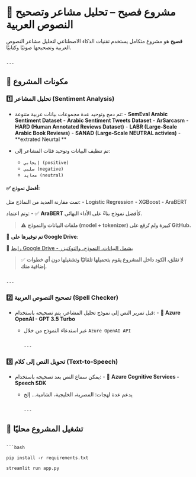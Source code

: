 # 🎯 مشروع فصيح – تحليل مشاعر وتصحيح النصوص العربية

**فصيح** هو مشروع متكامل يستخدم تقنيات الذكاء الاصطناعي لتحليل مشاعر النصوص العربية وتصحيحها صوتيًا وكتابيًا.

                                                                                                                                                                                                                ---

## 🧠 مكونات المشروع

### 1️⃣ تحليل المشاعر (Sentiment Analysis)

- تم دمج وتوحيد عدة مجموعات بيانات عربية متنوعة:
                                                                                                                                                                        - **SemEval Arabic Sentiment Dataset**
                                                                                                                                                                        - **Arabic Sentiment Tweets Dataset**
                                                                                                                                                                        - **ArSarcasm**
                                                                                                                                                                        - **HARD (Human Annotated Reviews Dataset)**
                                                                                                                                                                        - **LABR (Large-Scale Arabic Book Reviews)**
                                                                                                                                                                        - **SANAD (Large-Scale NEUTRAL activies)**
                                                                                                                                                                        - **extrated Neurtal **
         

- تم تنظيف البيانات وتوحيد فئات المشاعر إلى:
  - `إيجابي (positive)`
  - `سلبي (negative)`
  - `محايد (neutral)`

#### ✅ أفضل نموذج:

تمت مقارنة العديد من النماذج مثل:
                                                                                                                                                                                              - Logistic Regression
                                                                                                                                                                                              - XGBoost
                                                                                                                                                                                              - AraBERT

وتم اعتماد:
                                                                                                                                                                        - ✅ **AraBERT** كأفضل نموذج بناءً على الأداء النهائي.

> ⚠️ **ملفات البيانات والنموذج (model + tokenizer) كبيرة ولم تُرفع على GitHub.**

📁 **تم توفيرها على Google Drive**:
  
🔗 [رابط Google Drive - يشمل البيانات، النموذج، والتوكنيزر](https://drive.google.com/drive/folders/1D-kWRUX1ZJofW8K69BNpIfdiYOxa20tY?usp=drive_link)

> ✅ **لا تقلق، الكود داخل المشروع يقوم بتحميلها تلقائيًا وتشغيلها دون أي خطوات إضافية منك.**

                                                                                                                                                                                                                ---

### 2️⃣ تصحيح النصوص العربية (Spell Checker)

- قبل تمرير النص إلى نموذج تحليل المشاعر، يتم تصحيحه باستخدام:
                                                                                                                                                                              - 🧠 **Azure OpenAI - GPT 3.5 Turbo**
  - عبر استدعاء النموذج من خلال `Azure OpenAI API`

                                                                                                                                                                                                                ---

### 3️⃣ تحويل النص إلى كلام (Text-to-Speech)

- يمكن سماع النص بعد تصحيحه باستخدام:
                                                                                                                                                                    - 🎤 **Azure Cognitive Services - Speech SDK**
  - يدعم عدة لهجات: المصرية، الخليجية، الشامية... إلخ

                                                                                                                                                                                                                ---

## 🚀 تشغيل المشروع محليًا

                                                                                                                                                                                    ```bash
                                                                                                                                                                                    pip install -r requirements.txt
                                                                                                                                                                                    streamlit run app.py
